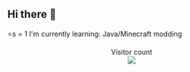 ## Hi there 👋
⭐️s = 1
I'm currently learning: Java/Minecraft modding
<!-- Visitor count from Blocage !-->
<p align="center">
  Visitor count<br>
  <img src="https://profile-counter.glitch.me/_Mashpotatoprogamer3/count.svg" />
</p>
